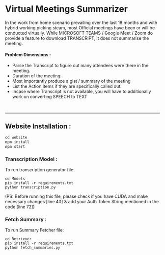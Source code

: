# Virtual Meetings Summarizer
In the work from home scenario prevailing over the last 18 months and with hybrid working picking steam, most Official meetings have been or will be conducted virtually. While MICROSOFT TEAMS / Google Meet / Zoom do provide a feature to download TRANSCRIPT, it does not summarise the meeting.


#### Problem Dimensions :

- Parse the Transcript to figure out many attendees were there in the meeting.
- Duration of the meeting
- Most importantly produce a gist / summary of the meeting
- List the Action items if they are specifically called out.
- Incase where Transcript is not available, you will have to additionally work on converting SPEECH to TEXT

<br>
<hr>

## Website Installation :

```js
cd website
npm install
npm start
```
### Transcription Model :
To run transcription generator file:

```
cd Models
pip install -r requirements.txt
python transcription.py
```
(PS: Before running this file, please check if you have CUDA and make necessary changes [line 40] & add your Auth Token String mentioned in the code [line 72])

### Fetch Summary :
To run Summary Fetcher file:

```
cd Retriever
pip install -r requirements.txt
python fetch_summaries.py
```

